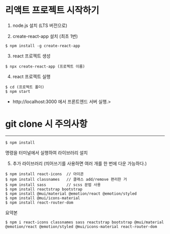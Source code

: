 
# 리액트 프로젝트 시작하기

1. node.js 설치 (LTS 버전으로)

2. create-react-app 설치 (최초 1번)
  ```
  $ npm install -g create-react-app
  ```

3. react 프로젝트 생성
  ```
  $ npx create-react-app (프로젝트 이름)
  ```

4. react 프로젝트 실행
  ```
  $ cd (프로젝트 폴더)
  $ npm start
  ```

- http://localhost:3000 에서 프론트엔드 서버 실행.>

# git clone 시 주의사항
---
```
$ npm install
```
명령을 터미널에서 실행하여 라이브러리 설치

5. 추가 라이브러리 (띄어쓰기를 사용하면 여러 개를 한 번에 다운 가능하다.)
```
$ npm install react-icons  // 아이콘
$ npm install classnames   // 클래스 add/remove 편리한 거
$ npm install sass         // scss 문법 사용
$ npm install reactstrap bootstrap
$ npm install @mui/material @emotion/react @emotion/styled
$ npm install @mui/icons-material
$ npm install react-router-dom
```
요약본
```
$ npm i react-icons classnames sass reactstrap bootstrap @mui/material @emotion/react @emotion/styled @mui/icons-material react-router-dom
```
